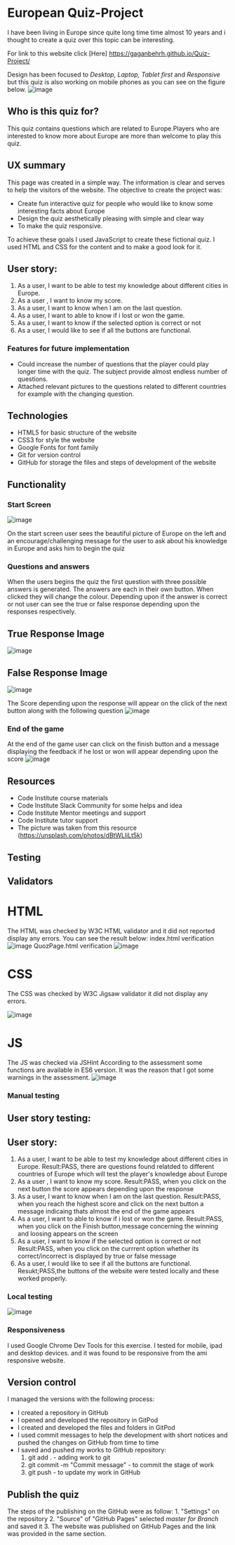 # European Quiz-Project

I have been living in Europe since quite long time time almost 10 years and i thought to create a quiz over this topic can be interesting.

For link to this website click [Here]  https://gaganbehrh.github.io/Quiz-Project/

Design has been focused to *Desktop, Laptop, Tablet first* and *Responsive* but this quiz is also working on mobile phones as you can see on the figure below.
![image](https://user-images.githubusercontent.com/63474017/178993475-ec7a7e99-dc7d-4fb5-946e-dc1a4a214c6c.png)
## Who is this quiz for?

This quiz contains questions which are related to Europe.Players who are interested to know more about Europe are more than welcome to play this quiz.

## UX summary

This page was created in a simple way. The information is clear and serves to help the visitors of the website.
The objective to create the project was:
* Create fun interactive quiz for people who would like to know some interesting facts about Europe
* Design the quiz aesthetically pleasing with simple and clear way
* To make the quiz responsive.

To achieve these goals I used JavaScript to create these fictional quiz. I used HTML and CSS for the content and to make a good look for it. 

## User story:
1. As a user, I want to be able to test my knowledge about different cities in Europe.
2. As a user , I want to know my score.
3. As a user, I want to know when I am on the last question.
4. As a user, I want to able to know if i lost or won the game.
5. As a user, I want to know if the selected option is correct or not
6. As a user, I would like to see if all the buttons are functional.


### Features for future implementation
* Could increase the number of questions that the player could play longer time with the quiz. The subject provide almost endless number of questions.
* Attached relevant pictures to the questions related to different countries for example with the changing question.

## Technologies

- HTML5 for basic structure of the website
- CSS3 for style the website
- Google Fonts for font family
- Git for version control
- GitHub for storage the files and steps of development of the website

## Functionality

### Start Screen

![image](https://user-images.githubusercontent.com/63474017/178934212-20a91ef0-6b92-439b-871a-b3adb8d0538f.png)

On the start screen user sees the beautiful picture of Europe on the left and an encourage/challenging message for the user to ask about his knowledge in Europe and asks him to begin the quiz


### Questions and answers
When the users begins the quiz the first question with three possible answers is generated.
The answers are each in their own button. When clicked they will change the colour.
Depending upon if the answer is correct or not user can see the true or false response depending upon the responses respectively.
## True Response Image
![image](https://user-images.githubusercontent.com/63474017/178935428-949f7157-2243-4dec-8293-27967497287d.png)
## False Response Image
![image](https://user-images.githubusercontent.com/63474017/178937435-aba47bee-97c9-4557-9b51-ae1cf0f9d968.png)

The Score depending upon the response will appear on the click of the next button along with the following question
![image](https://user-images.githubusercontent.com/63474017/178938015-134488fe-7d6f-49fb-8b69-92e8ef9d5345.png)

### End of the game

At the end of the game user can click on the finish button and a message displaying the feedback if he lost or won will appear depending upon the score
![image](https://user-images.githubusercontent.com/63474017/178938145-5b6741d8-2791-4dec-b3d3-f7fbf49c7f84.png)

## Resources

- Code Institute course materials
- Code Institute Slack Community for some helps and idea
- Code Institute Mentor meetings and support
- Code Institute tutor support
- The picture was taken from this resource (https://unsplash.com/photos/dBtWLliLt5k)

## Testing

## Validators

# HTML
The HTML was checked by W3C HTML validator and it did not reported display any errors.
You can see the result below:
index.html verification
![image](https://user-images.githubusercontent.com/63474017/178939702-d2833062-a0e3-42f8-8596-bff35a573274.png)
QuozPage.html verification
![image](https://user-images.githubusercontent.com/63474017/178940995-c8b6aaf6-e672-47d2-bacb-c3c42a6ea49f.png)

# CSS
The CSS was checked by W3C Jigsaw validator it did not display any errors.

![image](https://user-images.githubusercontent.com/63474017/178941171-6c22f423-9d9a-45ff-a7d9-f1613187fc35.png)
# JS
The JS was checked via JSHint According to the assessment some functions are available in ES6 version. It was the reason that I got some warnings in the assessment.
![image](https://user-images.githubusercontent.com/63474017/182561284-c97d6f74-d9e7-48bf-b74d-417ade3ebe02.png)


### Manual testing
## User story testing:
## User story:
1. As a user, I want to be able to test my knowledge about different cities in Europe.
    Result:PASS, there are questions found relatded to different countries of Europe which will test the player's knowledge about Europe
2. As a user , I want to know my score.
    Result:PASS, when you click on the next button the score appears depending upon the response
3. As a user, I want to know when I am on the last question.
    Result:PASS, when you reach the highest score and click on the next button a message indicaing thats almost the end of the game appears
4. As a user, I want to able to know if i lost or won the game.
    Result:PASS, when you click on the Finish button,message concerning the winning and loosing appears on the screen
5. As a user, I want to know if the selected option is correct or not
    Result:PASS, when you click on the currrent option whether its correct/incorrect is displayed by true or false message
6. As a user, I would like to see if all the buttons are functional.
    Resukt;PASS,the buttons of the website were tested locally and these worked properly.

### Local testing
![image](https://user-images.githubusercontent.com/63474017/182560936-e136035d-1a0c-45f8-abdf-28100edaec1f.png)


### Responsiveness

I used Google Chrome Dev Tools for this exercise. I tested for mobile, ipad and desktop devices.
and it was found to be responsive from the ami responsive website.

## Version control
I managed the versions with the following process:
- I created a repository in GitHub
- I opened and developed the repository in GitPod
- I created and developed the files and folders in GitPod
- I used commit messages to help the development with short notices and pushed the changes on GitHub from time to time
- I saved and pushed my works to GitHub repository:
    1. git add . - adding work to git
    2. git commit -m "Commit message" - to commit the stage of work
    3. git push - to update my work in GitHub

## Publish the quiz

The steps of the publishing on the GitHub were as follow:
    1. "Settings" on the repository
    2. "Source" of "GitHub Pages" selected *master for Branch* and saved it
    3. The website was published on GitHub Pages and the link was provided in the same section.
